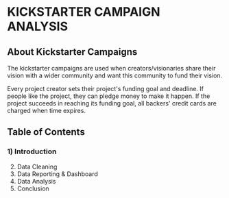 # KICKSTARTER CAMPAIGN ANALYSIS

## About Kickstarter Campaigns
The kickstarter campaigns are used when creators/visionaries share their vision with a wider community and want this community to fund their vision. 

Every project creator sets their project's funding goal and deadline. If people like the project, they can pledge money to make it happen. If the project succeeds in reaching its funding goal, all backers' credit cards are charged when time expires.

## Table of Contents
### 1) Introduction
2) Data Cleaning
3) Data Reporting & Dashboard
4) Data Analysis
5) Conclusion

